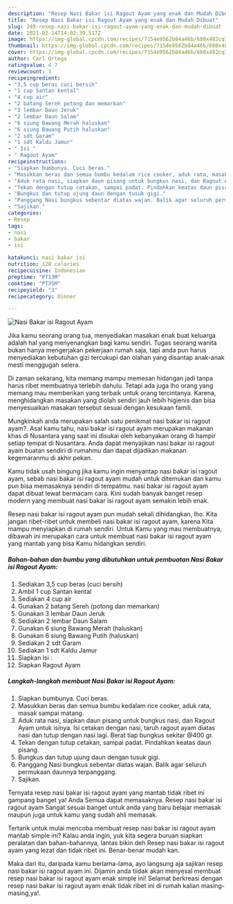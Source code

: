 ```yaml
---
description: "Resep Nasi Bakar isi Ragout Ayam yang enak dan Mudah Dibuat"
title: "Resep Nasi Bakar isi Ragout Ayam yang enak dan Mudah Dibuat"
slug: 249-resep-nasi-bakar-isi-ragout-ayam-yang-enak-dan-mudah-dibuat
date: 2021-02-14T14:02:39.517Z
image: https://img-global.cpcdn.com/recipes/7154e9562b84a46b/680x482cq70/nasi-bakar-isi-ragout-ayam-foto-resep-utama.jpg
thumbnail: https://img-global.cpcdn.com/recipes/7154e9562b84a46b/680x482cq70/nasi-bakar-isi-ragout-ayam-foto-resep-utama.jpg
cover: https://img-global.cpcdn.com/recipes/7154e9562b84a46b/680x482cq70/nasi-bakar-isi-ragout-ayam-foto-resep-utama.jpg
author: Carl Ortega
ratingvalue: 4.7
reviewcount: 3
recipeingredient:
- "3,5 cup beras cuci bersih"
- "1 cup Santan kental"
- "4 cup air"
- "2 batang Sereh potong dan memarkan"
- "3 lembar Daun Jeruk"
- "2 lembar Daun Salam"
- "6 siung Bawang Merah haluskan"
- "6 siung Bawang Putih haluskan"
- "2 sdt Garam"
- "1 sdt Kaldu Jamur"
- " Isi "
- " Ragout Ayam"
recipeinstructions:
- "Siapkan bumbunya. Cuci beras."
- "Masukkan beras dan semua bumbu kedalam rice cooker, aduk rata, masak sampai matang."
- "Aduk rata nasi, siapkan daun pisang untuk bungkus nasi, dan Ragout Ayam untuk isinya. Isi cetakan dengan nasi, taruh ragout ayam diatas nasi dan tutup dengan nasi lagi. Berat tiap bungkus sekitar @400 gr."
- "Tekan dengan tutup cetakan, sampai padat. Pindahkan keatas daun pisang."
- "Bungkus dan tutup ujung daun dengan tusuk gigi."
- "Panggang Nasi bungkus sebentar diatas wajan. Balik agar seluruh permukaan daunnya terpanggang."
- "Sajikan."
categories:
- Resep
tags:
- nasi
- bakar
- isi

katakunci: nasi bakar isi 
nutrition: 128 calories
recipecuisine: Indonesian
preptime: "PT13M"
cooktime: "PT35M"
recipeyield: "3"
recipecategory: Dinner

---
```



![Nasi Bakar isi Ragout Ayam](https://img-global.cpcdn.com/recipes/7154e9562b84a46b/680x482cq70/nasi-bakar-isi-ragout-ayam-foto-resep-utama.jpg)

Jika kamu seorang orang tua, menyediakan masakan enak buat keluarga adalah hal yang menyenangkan bagi kamu sendiri. Tugas seorang  wanita bukan hanya mengerjakan pekerjaan rumah saja, tapi anda pun harus menyediakan kebutuhan gizi tercukupi dan olahan yang disantap anak-anak mesti menggugah selera.

Di zaman  sekarang, kita memang mampu memesan hidangan jadi tanpa harus ribet membuatnya terlebih dahulu. Tetapi ada juga lho orang yang memang mau memberikan yang terbaik untuk orang tercintanya. Karena, menghidangkan masakan yang diolah sendiri jauh lebih higienis dan bisa menyesuaikan masakan tersebut sesuai dengan kesukaan famili. 



Mungkinkah anda merupakan salah satu penikmat nasi bakar isi ragout ayam?. Asal kamu tahu, nasi bakar isi ragout ayam merupakan makanan khas di Nusantara yang saat ini disukai oleh kebanyakan orang di hampir setiap tempat di Nusantara. Anda dapat menyajikan nasi bakar isi ragout ayam buatan sendiri di rumahmu dan dapat dijadikan makanan kegemaranmu di akhir pekan.

Kamu tidak usah bingung jika kamu ingin menyantap nasi bakar isi ragout ayam, sebab nasi bakar isi ragout ayam mudah untuk ditemukan dan kamu pun bisa memasaknya sendiri di tempatmu. nasi bakar isi ragout ayam dapat dibuat lewat bermacam cara. Kini sudah banyak banget resep modern yang membuat nasi bakar isi ragout ayam semakin lebih enak.

Resep nasi bakar isi ragout ayam pun mudah sekali dihidangkan, lho. Kita jangan ribet-ribet untuk membeli nasi bakar isi ragout ayam, karena Kita mampu menyiapkan di rumah sendiri. Untuk Kamu yang mau membuatnya, dibawah ini merupakan cara untuk membuat nasi bakar isi ragout ayam yang mantab yang bisa Kamu hidangkan sendiri.

<!--inarticleads1-->

##### Bahan-bahan dan bumbu yang dibutuhkan untuk pembuatan Nasi Bakar isi Ragout Ayam:

1. Sediakan 3,5 cup beras (cuci bersih)
1. Ambil 1 cup Santan kental
1. Sediakan 4 cup air
1. Gunakan 2 batang Sereh (potong dan memarkan)
1. Gunakan 3 lembar Daun Jeruk
1. Sediakan 2 lembar Daun Salam
1. Gunakan 6 siung Bawang Merah (haluskan)
1. Gunakan 6 siung Bawang Putih (haluskan)
1. Sediakan 2 sdt Garam
1. Sediakan 1 sdt Kaldu Jamur
1. Siapkan  Isi :
1. Siapkan  Ragout Ayam




<!--inarticleads2-->

##### Langkah-langkah membuat Nasi Bakar isi Ragout Ayam:

1. Siapkan bumbunya. Cuci beras.
1. Masukkan beras dan semua bumbu kedalam rice cooker, aduk rata, masak sampai matang.
1. Aduk rata nasi, siapkan daun pisang untuk bungkus nasi, dan Ragout Ayam untuk isinya. Isi cetakan dengan nasi, taruh ragout ayam diatas nasi dan tutup dengan nasi lagi. Berat tiap bungkus sekitar @400 gr.
1. Tekan dengan tutup cetakan, sampai padat. Pindahkan keatas daun pisang.
1. Bungkus dan tutup ujung daun dengan tusuk gigi.
1. Panggang Nasi bungkus sebentar diatas wajan. Balik agar seluruh permukaan daunnya terpanggang.
1. Sajikan.




Ternyata resep nasi bakar isi ragout ayam yang mantab tidak ribet ini gampang banget ya! Anda Semua dapat memasaknya. Resep nasi bakar isi ragout ayam Sangat sesuai banget untuk anda yang baru belajar memasak maupun juga untuk kamu yang sudah ahli memasak.

Tertarik untuk mulai mencoba membuat resep nasi bakar isi ragout ayam mantab simple ini? Kalau anda ingin, yuk kita segera buruan siapkan peralatan dan bahan-bahannya, lantas bikin deh Resep nasi bakar isi ragout ayam yang lezat dan tidak ribet ini. Benar-benar mudah kan. 

Maka dari itu, daripada kamu berlama-lama, ayo langsung aja sajikan resep nasi bakar isi ragout ayam ini. Dijamin anda tiidak akan menyesal membuat resep nasi bakar isi ragout ayam enak simple ini! Selamat berkreasi dengan resep nasi bakar isi ragout ayam enak tidak ribet ini di rumah kalian masing-masing,ya!.

